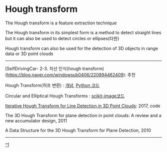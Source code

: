 # Hough transform


The Hough transform is a feature extraction technique

The Hough transform in its simplest form is a method to detect straight lines but it can also be used to detect circles or ellipses(타원)


Hough transform can also be used for the detection of 3D objects in range data or 3D point clouds 




---

[SelfDrivingCar- 2-3. 차선 인식(hough transform)(https://blog.naver.com/windowsub0406/220894462409): 추천 

Hough Transform(허프 변환) : [개념](https://blog.naver.com/chohyecho/221246711841), [Python 코드](https://blog.naver.com/chohyecho/221252206181)

Circular and Elliptical Hough Transforms : [scikit-image코드](http://scikit-image.org/docs/dev/auto_examples/edges/plot_circular_elliptical_hough_transform.html)

[Iterative Hough Transform for Line Detection in 3D Point Clouds](http://www.ipol.im/pub/art/2017/208/): 2017, code

The 3D Hough Transform for plane detection in point clouds: A review and a new accumulator design, 2011


A Data Structure for the 3D Hough Transform for Plane Detection, 2010

--- 

[^1](https://en.wikipedia.org/wiki/Hough_transform)